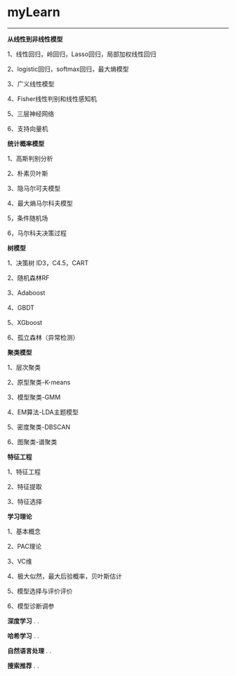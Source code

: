 # myLearn
-----------------------------------------------------------------------------------
**从线性到非线性模型**

  1、线性回归，岭回归，Lasso回归，局部加权线性回归

  2、logistic回归，softmax回归，最大熵模型

  3、广义线性模型

  4、Fisher线性判别和线性感知机

  5、三层神经网络

  6、支持向量机

**统计概率模型**

  1、高斯判别分析

  2、朴素贝叶斯

  3、隐马尔可夫模型

  4、最大熵马尔科夫模型

  5，条件随机场

  6，马尔科夫决策过程

**树模型**

  1、决策树 ID3，C4.5，CART

  2、随机森林RF

  3、Adaboost

  4、GBDT

  5、XGboost

  6、孤立森林（异常检测）
  
**聚类模型**

  1、层次聚类

  2、原型聚类-K-means

  3、模型聚类-GMM

  4、EM算法-LDA主题模型

  5、密度聚类-DBSCAN

  6、图聚类-谱聚类

**特征工程**

  1、特征工程

  2、特征提取

  3、特征选择

**学习理论**

  1、基本概念

  2、PAC理论

  3、VC维
  
  4、极大似然，最大后验概率，贝叶斯估计

  5、模型选择与评价评价

  6、模型诊断调参
  
**深度学习**
  .
  .

**哈希学习**
  .
  .
  
**自然语言处理**
  .
  .

**搜索推荐**
  .
  .


  
  
  






